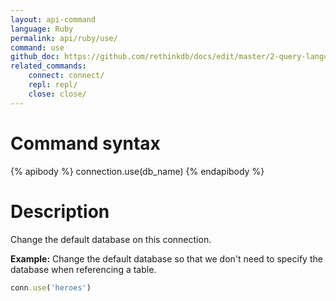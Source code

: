 ```yaml
---
layout: api-command 
language: Ruby
permalink: api/ruby/use/
command: use 
github_doc: https://github.com/rethinkdb/docs/edit/master/2-query-language/api/ruby/accessing-rql/use.md
related_commands:
    connect: connect/
    repl: repl/
    close: close/
---
```


# Command syntax #

{% apibody %}
connection.use(db_name)
{% endapibody %}

# Description #

Change the default database on this connection.

__Example:__ Change the default database so that we don't need to specify the database
when referencing a table.

```rb
conn.use('heroes')
```



